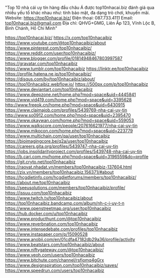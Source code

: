 "Top 10 nhà cái uy tín hàng đầu châu Á được top10nhacai.biz đánh giá qua nhiều yếu tố khác nhau như: tính bảo mật, đa dạng trò chơi, khuyến mãi.
Website: https://top10nhacai.biz/
Điện thoại: 087.733.4111
Email: top10nhacai.biz@gmail.com
Địa chỉ: QHVG+GMG, Liên Ấp 123, Vĩnh Lộc B, Bình Chánh, Hồ Chí Minh"

https://top10nhacai.biz/
https://x.com/top10nhacaibiz
https://www.youtube.com/@top10nhacaibiz/about
https://www.pinterest.com/top10nhacaibiz/
https://www.reddit.com/user/top10nhacaibiz/
https://www.blogger.com/profile/01814948467803997587
https://gravatar.com/top10nhacaibiz
https://www.tumblr.com/top10nhacaibiz
https://linktr.ee/top10nhacaibiz
https://profile.hatena.ne.jp/top10nhacaibiz/
https://disqus.com/by/top10nhacaibiz/about/
https://top10nhacaibiz.webflow.io/
https://500px.com/p/top10nhacaibiz
https://www.deviantart.com/top10nhacaibiz
https://www.deepzone.net/home.php?mod=space&uid=4445841
https://www.vid419.com/home.php?mod=space&uid=3395628
http://www.freeok.cn/home.php?mod=space&uid=6430915
https://www.claimajob.com/profiles/5439769-nha-cai-uy-tin
http://www.so0912.com/home.php?mod=space&uid=2395470
https://www.okaywan.com/home.php?mod=space&uid=559053
https://www.walkscore.com/people/207616621977/nha-cai-uy-tin
https://www.mikocon.com/home.php?mod=space&uid=223779
https://www.multichain.com/qa/user/top10nhacaibiz
https://bioimagingcore.be/q2a/user/top10nhacaibiz
https://careers.gita.org/profiles/5439747-nha-cai-uy-tin
https://jobs.insolidarityproject.com/profiles/5439748-nha-cai-uy-tin
https://b.cari.com.my/home.php?mod=space&uid=3196559&do=profile
https://git.cryto.net/top10nhacaibiz
https://raovat.nhadat.vn/members/top10nhacaibiz-137604.html
https://zix.vn/members/top10nhacaibiz.156371/#about
https://hcgdietinfo.com/hcgdietforums/members/top10nhacaibiz/
https://about.me/top10nhacaibiz
https://seeusolutions.com/members/top10nhacaibiz/profile/
https://issuu.com/top10nhacaibiz
https://www.twitch.tv/top10nhacaibiz/about
https://top10nhacaibiz.bandcamp.com/album/nh-c-i-uy-t-n
https://www.openstreetmap.org/user/top10nhacaibiz
https://hub.docker.com/u/top10nhacaibiz
https://www.producthunt.com/@top10nhacaibiz
https://www.reverbnation.com/top10nhacaibiz
https://www.intensedebate.com/profiles/top10nhacaibiz
https://www.instapaper.com/p/15090528
https://www.anobii.com/en/01cdfa47182db29a36/profile/activity
https://www.beatstars.com/top10nhacaibiz/about
https://www.niftygateway.com/@top10nhacaibiz/
https://www.veoh.com/users/top10nhacaibiz
https://www.bitchute.com/channel/rsfiomq4gGrx
https://www.designspiration.com/top10nhacaibiz/saves/
https://www.speedrun.com/users/top10nhacaibiz